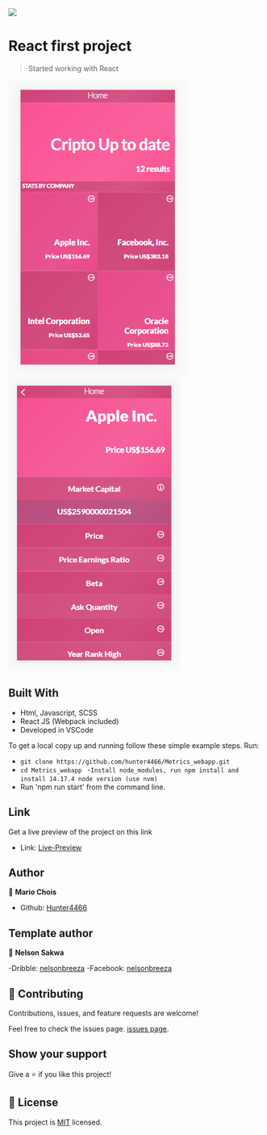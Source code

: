 
![](https://img.shields.io/badge/Microverse-blueviolet)

# React first project

> Started working with React

![screenshot](./src/images/screenshots/preview1.png)
![screenshot](./src/images/screenshots/preview2.png)

## Built With

- Html, Javascript, SCSS
- React JS (Webpack included)
- Developed in VSCode 

To get a local copy up and running follow these simple example steps.
Run:
- `git clone https://github.com/hunter4466/Metrics_webapp.git`
- `cd Metrics_webapp `
-`Install node_modules, run npm install and install 14.17.4 node version (use nvm)`
- Run 'npm run start' from the command line.

## Link

Get a live preview of the project on this link  

- Link: [Live-Preview](https://jolly-roentgen-c947cf.netlify.app/)

## Author

👤 **Mario Chois** 

- Github: [Hunter4466](https://github.com/hunter4466)

## Template author

👤 **Nelson Sakwa**

-Dribble: [nelsonbreeza](https://dribbble.com/nelsonbreeza)
-Facebook: [nelsonbreeza](https://www.linkedin.com/in/nelson-sakwa-73581435)

## 🤝 Contributing
 
Contributions, issues, and feature requests are welcome!

Feel free to check the issues page. [issues page](https://github.com/hunter4466/Metrics_webapp/issues).
 
## Show your support

Give a ⭐️ if you like this project!

## 📝 License

This project is [MIT](./MIT.md) licensed.